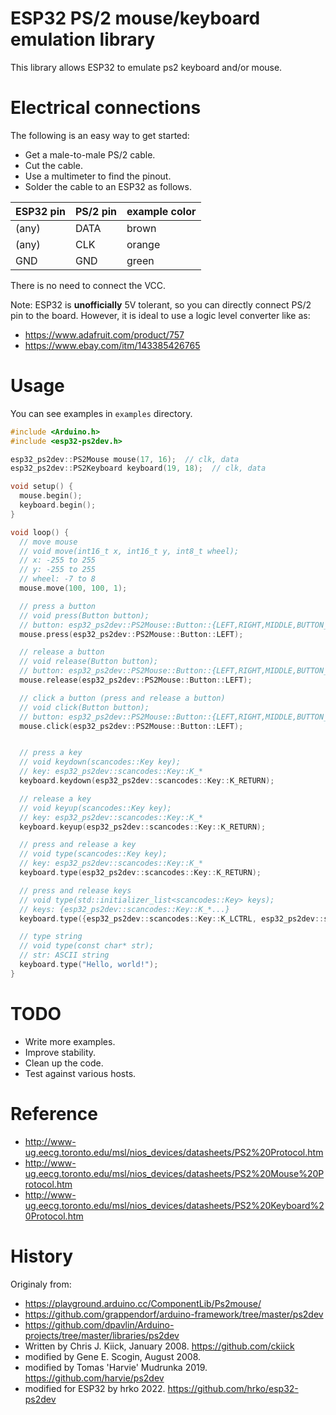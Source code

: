 # ESP32 PS/2 mouse/keyboard emulation library
This library allows ESP32 to emulate ps2 keyboard and/or mouse.

# Electrical connections

The following is an easy way to get started:

 * Get a male-to-male PS/2 cable.
 * Cut the cable.
 * Use a multimeter to find the pinout.
 * Solder the cable to an ESP32 as follows.

| ESP32 pin | PS/2 pin | example color |
| --------- | -------- | ------------- |
| (any)     | DATA     | brown         |
| (any)     | CLK      | orange        |
| GND       | GND      | green         |

There is no need to connect the VCC.

Note: ESP32 is **unofficially** 5V tolerant, so you can directly connect PS/2 pin to the board. However, it is ideal to use a logic level converter like as:

 * https://www.adafruit.com/product/757
 * https://www.ebay.com/itm/143385426765

# Usage

You can see examples in `examples` directory.

```cpp
#include <Arduino.h>
#include <esp32-ps2dev.h>

esp32_ps2dev::PS2Mouse mouse(17, 16);  // clk, data
esp32_ps2dev::PS2Keyboard keyboard(19, 18);  // clk, data

void setup() {
  mouse.begin();
  keyboard.begin();
}

void loop() {
  // move mouse
  // void move(int16_t x, int16_t y, int8_t wheel);
  // x: -255 to 255
  // y: -255 to 255
  // wheel: -7 to 8
  mouse.move(100, 100, 1);

  // press a button
  // void press(Button button);
  // button: esp32_ps2dev::PS2Mouse::Button::{LEFT,RIGHT,MIDDLE,BUTTON_4,BUTTON_5}
  mouse.press(esp32_ps2dev::PS2Mouse::Button::LEFT);

  // release a button
  // void release(Button button);
  // button: esp32_ps2dev::PS2Mouse::Button::{LEFT,RIGHT,MIDDLE,BUTTON_4,BUTTON_5}
  mouse.release(esp32_ps2dev::PS2Mouse::Button::LEFT);

  // click a button (press and release a button)
  // void click(Button button);
  // button: esp32_ps2dev::PS2Mouse::Button::{LEFT,RIGHT,MIDDLE,BUTTON_4,BUTTON_5}
  mouse.click(esp32_ps2dev::PS2Mouse::Button::LEFT);


  // press a key
  // void keydown(scancodes::Key key);
  // key: esp32_ps2dev::scancodes::Key::K_*
  keyboard.keydown(esp32_ps2dev::scancodes::Key::K_RETURN);

  // release a key
  // void keyup(scancodes::Key key);
  // key: esp32_ps2dev::scancodes::Key::K_*
  keyboard.keyup(esp32_ps2dev::scancodes::Key::K_RETURN);

  // press and release a key
  // void type(scancodes::Key key);
  // key: esp32_ps2dev::scancodes::Key::K_*
  keyboard.type(esp32_ps2dev::scancodes::Key::K_RETURN);

  // press and release keys
  // void type(std::initializer_list<scancodes::Key> keys);
  // keys: {esp32_ps2dev::scancodes::Key::K_*...}
  keyboard.type({esp32_ps2dev::scancodes::Key::K_LCTRL, esp32_ps2dev::scancodes::Key::K_A});

  // type string
  // void type(const char* str);
  // str: ASCII string
  keyboard.type("Hello, world!");
}

```

# TODO
 * Write more examples.
 * Improve stability.
 * Clean up the code.
 * Test against various hosts.

# Reference
- http://www-ug.eecg.toronto.edu/msl/nios_devices/datasheets/PS2%20Protocol.htm
- http://www-ug.eecg.toronto.edu/msl/nios_devices/datasheets/PS2%20Mouse%20Protocol.htm
- http://www-ug.eecg.toronto.edu/msl/nios_devices/datasheets/PS2%20Keyboard%20Protocol.htm

# History
Originaly from:
 * https://playground.arduino.cc/ComponentLib/Ps2mouse/
 * https://github.com/grappendorf/arduino-framework/tree/master/ps2dev
 * https://github.com/dpavlin/Arduino-projects/tree/master/libraries/ps2dev
 * Written by Chris J. Kiick, January 2008. https://github.com/ckiick
 * modified by Gene E. Scogin, August 2008.
 * modified by Tomas 'Harvie' Mudrunka 2019. https://github.com/harvie/ps2dev
 * modified for ESP32 by hrko 2022. https://github.com/hrko/esp32-ps2dev
